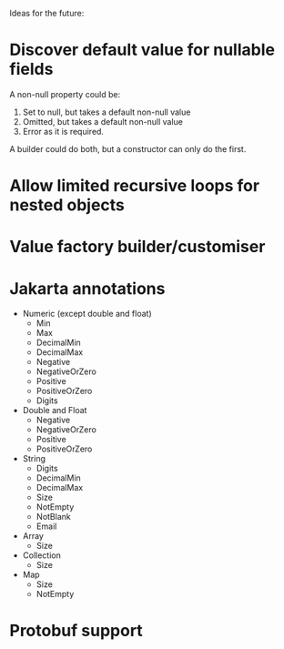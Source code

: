 Ideas for the future:

# Discover default value for nullable fields

A non-null property could be:
1) Set to null, but takes a default non-null value
2) Omitted, but takes a default non-null value
3) Error as it is required.
 
A builder could do both, but a constructor can only do the first.



# Allow limited recursive loops for nested objects

# Value factory builder/customiser

# Jakarta annotations
  - Numeric (except double and float)
    - Min
    - Max
    - DecimalMin
    - DecimalMax
    - Negative
    - NegativeOrZero
    - Positive
    - PositiveOrZero
    - Digits
  - Double and Float
    - Negative
    - NegativeOrZero
    - Positive
    - PositiveOrZero
  - String
    - Digits
    - DecimalMin
    - DecimalMax
    - Size
    - NotEmpty
    - NotBlank
    - Email
  - Array
    - Size
  - Collection
    - Size
  - Map
    - Size
    - NotEmpty

# Protobuf support
